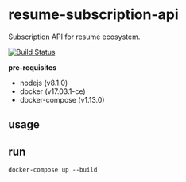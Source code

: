 # resume-subscription-api
Subscription API for resume ecosystem.

[![Build Status](https://travis-ci.org/cookie-cage/resume-subscription-api.svg?branch=master)](https://travis-ci.org/cookie-cage/resume-subscription-api)

**pre-requisites**
- nodejs (v8.1.0)
- docker (v17.03.1-ce)
- docker-compose (v1.13.0)

## usage

## run
```shell
docker-compose up --build
```
